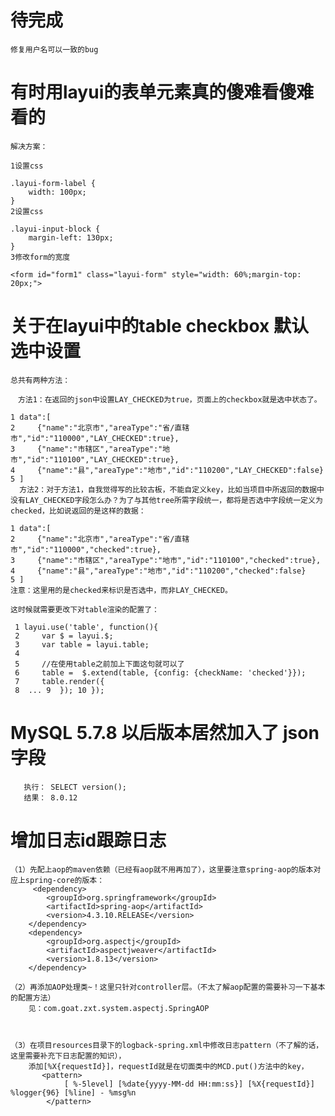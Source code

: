 # 待完成
    修复用户名可以一致的bug
    
    
#  有时用layui的表单元素真的傻难看傻难看的
    解决方案：
    
    1设置css
    
    .layui-form-label {
        width: 100px;
    }
    2设置css
    
    .layui-input-block {
        margin-left: 130px;
    }
    3修改form的宽度
    
    <form id="form1" class="layui-form" style="width: 60%;margin-top: 20px;">
    
    
# 关于在layui中的table checkbox 默认选中设置
    总共有两种方法：
    
    　方法1：在返回的json中设置LAY_CHECKED为true，页面上的checkbox就是选中状态了。
    
    1 data":[
    2     {"name":"北京市","areaType":"省/直辖市","id":"110000","LAY_CHECKED":true},
    3     {"name":"市辖区","areaType":"地市","id":"110100","LAY_CHECKED":true},
    4     {"name":"县","areaType":"地市","id":"110200","LAY_CHECKED":false}
    5 ]
      方法2：对于方法1，自我觉得写的比较古板，不能自定义key，比如当项目中所返回的数据中没有LAY_CHECKED字段怎么办？为了与其他tree所需字段统一，都将是否选中字段统一定义为checked，比如说返回的是这样的数据：
    
    1 data":[
    2     {"name":"北京市","areaType":"省/直辖市","id":"110000","checked":true},
    3     {"name":"市辖区","areaType":"地市","id":"110100","checked":true},
    4     {"name":"县","areaType":"地市","id":"110200","checked":false}
    5 ]
    注意：这里用的是checked来标识是否选中，而非LAY_CHECKED。
    
    这时候就需要更改下对table渲染的配置了：
    
     1 layui.use('table', function(){
     2     var $ = layui.$;
     3     var table = layui.table;
     4     
     5     //在使用table之前加上下面这句就可以了
     6     table =  $.extend(table, {config: {checkName: 'checked'}});
     7     table.render({
     8  ... 9  }); 10 });
    
    
# MySQL 5.7.8 以后版本居然加入了 json 字段
       执行： SELECT version();  
       结果： 8.0.12
    
  
    
# 增加日志id跟踪日志
    （1）先配上aop的maven依赖（已经有aop就不用再加了），这里要注意spring-aop的版本对应上spring-core的版本：
         <dependency>
            <groupId>org.springframework</groupId>
            <artifactId>spring-aop</artifactId>
            <version>4.3.10.RELEASE</version>
        </dependency>
        <dependency>
            <groupId>org.aspectj</groupId>
            <artifactId>aspectjweaver</artifactId>
            <version>1.8.13</version>
        </dependency>
        
    （2）再添加AOP处理类~！这里只针对controller层。（不太了解aop配置的需要补习一下基本的配置方法）
        见：com.goat.zxt.system.aspectj.SpringAOP
    
    
    
    （3）在项目resources目录下的logback-spring.xml中修改日志pattern（不了解的话，这里需要补充下日志配置的知识），
        添加[%X{requestId}]，requestId就是在切面类中的MCD.put()方法中的key，
           <pattern>
                [ %-5level] [%date{yyyy-MM-dd HH:mm:ss}] [%X{requestId}] %logger{96} [%line] - %msg%n
            </pattern>
    

    
    
    
    
    
    
    
    
    
    